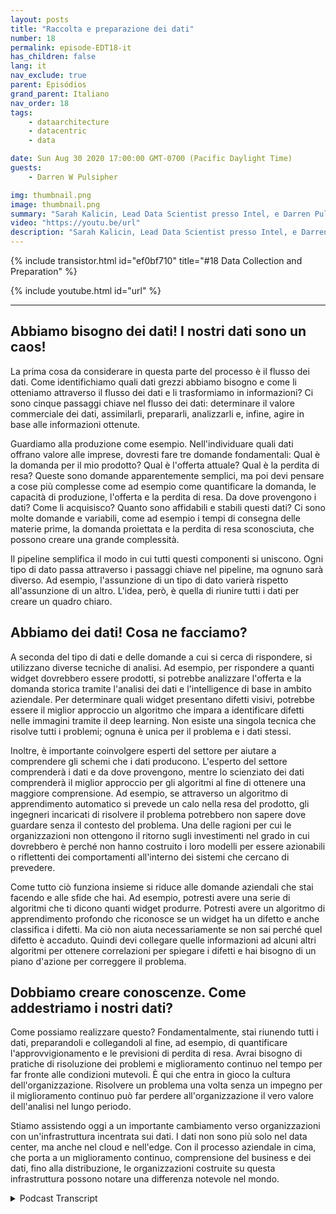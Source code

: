```yaml
---
layout: posts
title: "Raccolta e preparazione dei dati"
number: 18
permalink: episode-EDT18-it
has_children: false
lang: it
nav_exclude: true
parent: Episódios
grand_parent: Italiano
nav_order: 18
tags:
    - dataarchitecture
    - datacentric
    - data

date: Sun Aug 30 2020 17:00:00 GMT-0700 (Pacific Daylight Time)
guests:
    - Darren W Pulsipher

img: thumbnail.png
image: thumbnail.png
summary: "Sarah Kalicin, Lead Data Scientist presso Intel, e Darren Pulsipher, Chief Solution Architect, Pubblico Settore presso Intel, parlano del processo e dei vantaggi della raccolta e preparazione dei dati nel diventare un'organizzazione centrata sui dati. Questo è il secondo passo nel percorso verso il diventare un'organizzazione centrata sui dati."
video: "https://youtu.be/url"
description: "Sarah Kalicin, Lead Data Scientist presso Intel, e Darren Pulsipher, Chief Solution Architect, Pubblico Settore presso Intel, parlano del processo e dei vantaggi della raccolta e preparazione dei dati nel diventare un'organizzazione centrata sui dati. Questo è il secondo passo nel percorso verso il diventare un'organizzazione centrata sui dati."
---
```


<div>
{% include transistor.html id="ef0bf710" title="#18 Data Collection and Preparation" %}

{% include youtube.html id="url" %}
</div>

---

## Abbiamo bisogno dei dati! I nostri dati sono un caos!

La prima cosa da considerare in questa parte del processo è il flusso dei dati. Come identifichiamo quali dati grezzi abbiamo bisogno e come li otteniamo attraverso il flusso dei dati e li trasformiamo in informazioni? Ci sono cinque passaggi chiave nel flusso dei dati: determinare il valore commerciale dei dati, assimilarli, prepararli, analizzarli e, infine, agire in base alle informazioni ottenute.

Guardiamo alla produzione come esempio. Nell'individuare quali dati offrano valore alle imprese, dovresti fare tre domande fondamentali: Qual è la domanda per il mio prodotto? Qual è l'offerta attuale? Qual è la perdita di resa? Queste sono domande apparentemente semplici, ma poi devi pensare a cose più complesse come ad esempio come quantificare la domanda, le capacità di produzione, l'offerta e la perdita di resa. Da dove provengono i dati? Come li acquisisco? Quanto sono affidabili e stabili questi dati? Ci sono molte domande e variabili, come ad esempio i tempi di consegna delle materie prime, la domanda proiettata e la perdita di resa sconosciuta, che possono creare una grande complessità.

Il pipeline semplifica il modo in cui tutti questi componenti si uniscono. Ogni tipo di dato passa attraverso i passaggi chiave nel pipeline, ma ognuno sarà diverso. Ad esempio, l'assunzione di un tipo di dato varierà rispetto all'assunzione di un altro. L'idea, però, è quella di riunire tutti i dati per creare un quadro chiaro.

## Abbiamo dei dati! Cosa ne facciamo?

A seconda del tipo di dati e delle domande a cui si cerca di rispondere, si utilizzano diverse tecniche di analisi. Ad esempio, per rispondere a quanti widget dovrebbero essere prodotti, si potrebbe analizzare l'offerta e la domanda storica tramite l'analisi dei dati e l'intelligence di base in ambito aziendale. Per determinare quali widget presentano difetti visivi, potrebbe essere il miglior approccio un algoritmo che impara a identificare difetti nelle immagini tramite il deep learning. Non esiste una singola tecnica che risolve tutti i problemi; ognuna è unica per il problema e i dati stessi.

Inoltre, è importante coinvolgere esperti del settore per aiutare a comprendere gli schemi che i dati producono. L'esperto del settore comprenderà i dati e da dove provengono, mentre lo scienziato dei dati comprenderà il miglior approccio per gli algoritmi al fine di ottenere una maggiore comprensione. Ad esempio, se attraverso un algoritmo di apprendimento automatico si prevede un calo nella resa del prodotto, gli ingegneri incaricati di risolvere il problema potrebbero non sapere dove guardare senza il contesto del problema. Una delle ragioni per cui le organizzazioni non ottengono il ritorno sugli investimenti nel grado in cui dovrebbero è perché non hanno costruito i loro modelli per essere azionabili o riflettenti dei comportamenti all'interno dei sistemi che cercano di prevedere.

Come tutto ciò funziona insieme si riduce alle domande aziendali che stai facendo e alle sfide che hai. Ad esempio, potresti avere una serie di algoritmi che ti dicono quanti widget produrre. Potresti avere un algoritmo di apprendimento profondo che riconosce se un widget ha un difetto e anche classifica i difetti. Ma ciò non aiuta necessariamente se non sai perché quel difetto è accaduto. Quindi devi collegare quelle informazioni ad alcuni altri algoritmi per ottenere correlazioni per spiegare i difetti e hai bisogno di un piano d'azione per correggere il problema.

## Dobbiamo creare conoscenze. Come addestriamo i nostri dati?

Come possiamo realizzare questo? Fondamentalmente, stai riunendo tutti i dati, preparandoli e collegandoli al fine, ad esempio, di quantificare l'approvvigionamento e le previsioni di perdita di resa. Avrai bisogno di pratiche di risoluzione dei problemi e miglioramento continuo nel tempo per far fronte alle condizioni mutevoli. È qui che entra in gioco la cultura dell'organizzazione. Risolvere un problema una volta senza un impegno per il miglioramento continuo può far perdere all'organizzazione il vero valore dell'analisi nel lungo periodo.

Stiamo assistendo oggi a un importante cambiamento verso organizzazioni con un'infrastruttura incentrata sui dati. I dati non sono più solo nel data center, ma anche nel cloud e nell'edge. Con il processo aziendale in cima, che porta a un miglioramento continuo, comprensione del business e dei dati, fino alla distribuzione, le organizzazioni costruite su questa infrastruttura possono notare una differenza notevole nel mondo.



<details>
<summary> Podcast Transcript </summary>

<p></p>

</details>
